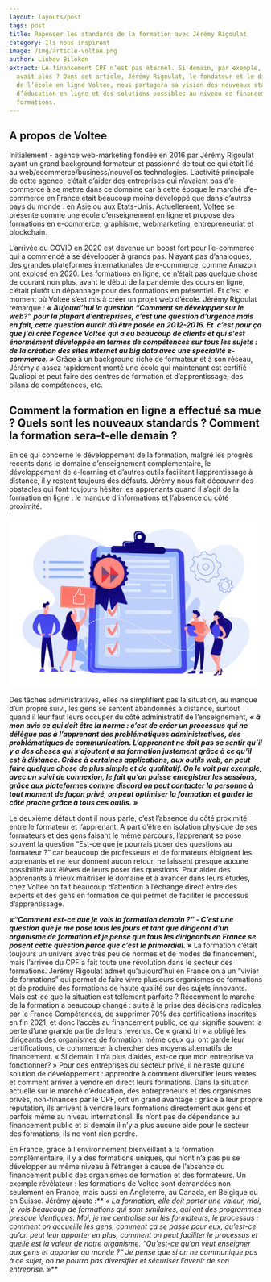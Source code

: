 ```yaml
---
layout: layouts/post
tags: post
title: Repenser les standards de la formation avec Jérémy Rigoulat
category: Ils nous inspirent
image: /img/article-voltee.png
author: Liubov Bilokon
extract: Le financement CPF n’est pas éternel. Si demain, par exemple, il n’y en
  avait plus ? Dans cet article, Jérémy Rigoulat, le fondateur et le directeur
  de l’école en ligne Voltee, nous partagera sa vision des nouveaux standards
  d’éducation en ligne et des solutions possibles au niveau de financement des
  formations.
---
```

## A propos de Voltee

Initialement - agence web-marketing fondée en 2016 par Jérémy Rigoulat ayant un grand background formateur et passionné de tout ce qui était lié au web/ecommerce/business/nouvelles technologies. L’activité principale de cette agence, c’était d’aider des entreprises qui n’avaient pas d’e-commerce à se mettre dans ce domaine car à cette époque le marché d’e-commerce en France était beaucoup moins développé que dans d’autres pays du monde : en Asie ou aux Etats-Unis. Actuellement, [Voltee](https://voltee.fr/) se présente comme une école d’enseignement en ligne et propose des formations en e-commerce, graphisme, webmarketing, entrepreneuriat et blockchain.

L’arrivée du COVID en 2020 est devenue un boost fort pour l’e-commerce qui a commencé à se développer à grands pas. N’ayant pas d’analogues, des grandes plateformes internationales de e-commerce, comme Amazon, ont explosé en 2020. Les formations en ligne, ce n’était pas quelque chose de courant non plus, avant le début de la pandémie des cours en ligne, c’était plutôt un dépannage pour des formations en présentiel. Et c’est le moment où Voltee s’est mis à créer un projet web d’école. Jérémy Rigoulat remarque : ***« Aujourd’hui la question “Comment se développer sur le web?” pour la plupart d’entreprises, c’est une question d’urgence mais en fait, cette question aurait dû être posée en 2012-2016. Et  c’est pour ça que j’ai créé l’agence Voltee qui a eu beaucoup de clients et qui s'est énormément développée en termes de compétences sur tous les sujets : de la création des sites internet au big data avec une spécialité e-commerce. »*** Grâce à un background riche de formateur et à son réseau, Jérémy a assez rapidement monté une école qui maintenant est certifié Qualiopi et peut faire des centres de formation et d’apprentissage, des bilans de compétences, etc. 

## Comment la formation en ligne a effectué sa mue ? Quels sont les nouveaux standards ? Comment la formation sera-t-elle demain ?

En ce qui concerne le développement de la formation, malgré les progrès récents dans le domaine d’enseignement complémentaire, le développement de e-learning et d’autres outils facilitant l’apprentissage à distance, il y restent toujours des défauts. Jérémy nous fait découvrir des obstacles qui font toujours hésiter les apprenants quand il s’agit de la formation en ligne : le manque d'informations et l’absence du côté proximité.

![](/img/standards-qualiopi.png "Source : [Certification Internationale](https://fr.freepik.com/vecteurs-libre/gens-affaires-minuscules-aiment-norme-pour-controle-qualite-norme-pour-controle-qualite-norme-iso-9001-illustration-du-concept-certification-internationale_11669649.htm#query=iso%209001&position=0&from_view=keyword)")

Des tâches administratives, elles ne simplifient pas la situation, au manque d’un propre suivi, les gens se sentent abandonnés à distance, surtout quand il leur faut leurs occuper du côté administratif de l’enseignement, ***« à mon avis ce qui doit être la norme : c’est de créer un processus qui ne délègue pas à l’apprenant des problématiques administratives, des problématiques de communication. L’apprenant ne doit pas se sentir qu’il y a des choses qui s’ajoutent à sa formation justement grâce à ce qu’il est à distance. Grâce à certaines applications, aux outils web, on peut faire quelque chose de plus simple et de qualitatif. On le voit par exemple, avec un suivi de connexion, le fait qu’on puisse enregistrer les sessions, grâce aux plateformes comme discord on peut contacter la personne à tout moment de façon privé, on peut optimiser la formation et garder le côté proche grâce à tous ces outils. »***

Le deuxième défaut dont il nous parle, c’est l’absence du côté proximité entre le formateur et l’apprenant. A part d’être en isolation physique de ses formateurs et des gens faisant le même parcours, l’apprenant se pose souvent la question “Est-ce que je pourrais poser des questions au formateur ?” car beaucoup de professeurs et de formateurs éloignent les apprenants et ne leur donnent aucun retour, ne laissent presque aucune possibilité aux élèves de leurs poser des questions. Pour aider des apprenants à mieux maîtriser le domaine et à avancer dans leurs études, chez Voltee on fait beaucoup d’attention à l’échange direct entre des experts et des gens en formation ce qui permet de faciliter le processus d’apprentissage.

***«“Comment est-ce que je vois la formation demain ?” - C’est une question que je me pose tous les jours et tant que dirigeant d’un organisme de formation et je pense que tous les dirigeants en France se posent cette question parce que c’est le primordial. »*** La formation c’était toujours un univers avec très peu de normes et de modes de financement, mais l’arrivée du CPF a fait toute une révolution dans le secteur des formations. Jérémy Rigoulat admet qu’aujourd’hui en France on a un “vivier de formations” qui permet de faire vivre plusieurs organismes de formations et de produire des formations de haute qualité sur des sujets innovants. Mais est-ce que la situation est tellement parfaite ? Récemment le marché de la formation a beaucoup changé : suite à la prise des décisions radicales par le France Compétences, de supprimer 70% des certifications inscrites en fin 2021, et donc l’accès au financement public, ce qui signifie souvent la perte d’une grande partie de leurs revenus. Ce « grand tri » a obligé les dirigeants des organismes de formation, même ceux qui ont gardé leur certifications, de commencer à chercher des moyens alternatifs de financement. « Si demain il n’a plus d’aides, est-ce que mon entreprise va fonctionner? » Pour des entreprises du secteur privé, il ne reste qu’une solution de développement : apprendre à comment diversifier leurs ventes et comment arriver à vendre en direct leurs formations. Dans la situation actuelle sur le marché d’éducation, des entrepreneurs et des organismes privés, non-financés par le CPF, ont un grand avantage : grâce à leur propre réputation, ils arrivent à vendre leurs formations directement aux gens et parfois même au niveau international. Ils n’ont pas de dépendance au financement public et si demain il n’y a plus aucune aide pour le secteur des formations, ils ne vont rien perdre.

En France, grâce à l'environnement bienveillant à la formation complémentaire, il y a des formations uniques, qui n’ont n’a pas pu se développer au même niveau à l’étranger à cause de l’absence du financement public des organismes de formation et des formateurs. Un exemple révélateur : les formations de Voltee sont demandées non seulement en France, mais aussi en Angleterre, au Canada, en Belgique ou en Suisse. Jérémy ajoute :** *« La formation, elle doit porter une valeur, moi, je vois beaucoup de formations qui sont similaires, qui ont des programmes presque identiques. Moi, je me centralise sur les formateurs, le processus : comment on accueille les gens, comment ça se passe pour eux, qu’est-ce qu’on peut leur apporter en plus, comment on peut faciliter le processus et quelle est la valeur de notre organisme. “Qu’est-ce qu’on veut enseigner aux gens et apporter au monde ?” Je pense que si on ne communique pas à ce sujet, on ne pourra pas diversifier et sécuriser l’avenir de son entreprise. »***